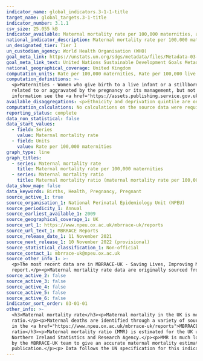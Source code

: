 ```yaml
---
indicator_name: global_indicators.3-1-1-title
target_name: global_targets.3-1-title
indicator_number: 3.1.1
csv_size: 25.055 kB
indicator_available: Maternal mortality rate per 100,000 maternities, and maternal mortality ratio.
national_indicator_description: Maternal mortality rate per 100,000 maternities is the recommended series for UK data. Maternal mortality ratio is included as internationally comparable data. Maternal mortality ratio uses number of live births as the denominator.
un_designated_tier: Tier I
un_custodian_agency: World Health Organisation (WHO)
goal_meta_link: https://unstats.un.org/sdgs/metadata/files/Metadata-03-01-01.pdf
goal_meta_link_text: United Nations Sustainable Development Goals Metadata (PDF 325 KB)
national_geographical_coverage: United Kingdom
computation_units: Rate per 100,000 maternities, Rate per 100,000 live births
computation_definitions: >-
  <p>Maternities - Women who give birth to a live infant or a stillborn infant at 24 weeks or greater gestation</p><p>Maternal death - The death of a woman while pregnant or within 42 days of the end of pregnancy, irrespective of the duration and the site of the pregnancy, from any cause
  related to or aggravated by the pregnancy or its management, but not from accidental or incidental causes.  </p><p>Deprivation quintile - Deprivation is measured using the Index of Multiple Deprivation (IMD). This is the official measure of relative deprivation in England. For more
  information see the <a href='https://assets.publishing.service.gov.uk/government/uploads/system/uploads/attachment_data/file/835115/IoD2019_Statistical_Release.pdf'>The English Indices of Deprivation (PDF, 2.18MB)</a>.</p>
available_disaggregations: <p>Ethnicity and deprivation quintile are only available when England is selected.</p><p>Further data on frequency of maternal mortality by other characteristics are available in the source data. Maternal mortality rate per 100,000 maternities is also available for specific country of birth for some countries, and can be found in table 2.12 in the source data.</p>
computation_calculations: No calculations on the source data were required.
reporting_status: complete
data_non_statistical: false
data_start_values:
  - field: Series
    value: Maternal mortality rate
  - field: Units
    value: Rate per 100,000 maternities
graph_type: line
graph_titles:
  - series: Maternal mortality rate
    title: Maternal mortality rate per 100,000 maternities
  - series: Maternal mortality ratio
    title: Maternal mortality ratio (maternal mortality rate per 100,000 live births)
data_show_map: false
data_keywords: Births, Health, Pregnancy, Pregnant
source_active_1: true
source_organisation_1: National Perinatal Epidemiology Unit (NPEU)
source_periodicity_1: Annual
source_earliest_available_1: 2009
source_geographical_coverage_1: UK
source_url_1: https://www.npeu.ox.ac.uk/mbrrace-uk/reports
source_url_text_1: MBRRACE Reports
source_release_date_1: 11 November 2021
source_next_release_1: 10 November 2022 (provisional)
source_statistical_classification_1: Non-official
source_contact_1: mbrrace-uk@npeu.ox.ac.uk
source_other_info_1: >-
  <p>The most recent data are in MBRRACE-UK - Saving Lives, Improving Mothers' Care 2021 - Lessons learned to inform maternity care from the UK and Ireland Confidential Enquiries in Maternal Death and Morbidity 2017–19.</p><p>Quality and methodology information are available in the
  report.</p><p>Maternal mortality rate data are originally sourced from the Office for National Statistics, General Register Office for Scotland, and Northern Ireland Statistics and Research Agency.</p>
source_active_2: false
source_active_3: false
source_active_4: false
source_active_5: false
source_active_6: false
indicator_sort_order: 03-01-01
other_info: >-
  <h3>Maternal mortality rate</h3><p>Maternal mortality in the UK is measured as a rate per 100,000 maternities, rather than as a ratio per 100,000 live births. Maternal mortality rate provides a closer approximation of the risk associated with pregnancy than maternal mortality
  ratio.</p><p>Maternal deaths are identified through a variety of sources by the MBRRACE-UK collaboration at the NPEU, University of Oxford. Further details of ascertainment methods, additional disaggregations, details of causes of death and recommendations for improving care can be found
  in the <a href="https://www.npeu.ox.ac.uk/mbrrace-uk/reports">MBRRACE-UK Saving Lives, Improving Mothers’ Care</a> report. The report includes confidence intervals (a measure of reliability) and analysis, including statistical significance of the data.</p><h3>Maternal mortality
  ratio</h3><p>Maternal mortality ratio (MMR) is estimated for the UK using routinely reported data. It is included as a series here for international comparability only. The data for MMR is originally sourced from Office for National Statistics, General Register Office for Scotland, and
  Northern Ireland Statistics and Research Agency.</p><p>MMR is much lower (about half) than the actual rates as identified through the UK CEMD, which uses multiple sources of death identification. This emphasises the importance of the additional case identification and checking undertaken
  by the MBRRACE-UK team to give an accurate maternal mortality estimate.</p><p>New figures are not reported, as, at the time of publication  there had not been a complete triennium since these ratios were calculated. The figures for 2018-2020 will be available in the 2022
  publication.</p><p> Data follows the UN specification for this indicator. This indicator has been identified in collaboration with topic experts.
---
```

